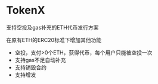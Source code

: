 # TokenX
支持空投及gas补充的ETH代币发行方案

在原有ETH的ERC20标准下增加其他功能
- 空投，支付>0个ETH，获得代币，每个用户只能被空投一次
- 支持gas不足自动补充
- 支持销毁合约
- 支持增发

